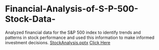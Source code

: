 # Financial-Analysis-of-S-P-500-Stock-Data-
Analyzed financial data for the S&P 500 index to identify trends and patterns in stock performance and used this information to make informed investment decisions.
[StockAnalysis.pptx](https://github.com/NurcanCetinbas/Financial-Analysis-of-S-P-500-Stock-Data-/files/10367253/StockAnalysis.pptx)
<a href="https://docs.google.com/presentation/d/11Pt4xd8oFnZpXKD8Do_jMjBaVYjLeRPN/edit#slide=id.p1">Click Here</a>
